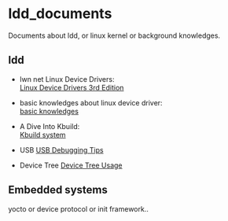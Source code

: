 # ldd_documents
Documents about ldd, or linux kernel or background knowledges.


## ldd
 - lwn net Linux Device Drivers:  
[Linux Device Drivers 3rd Edition](https://lwn.net/Kernel/LDD3/)

 - basic knowledges about linux device driver:    
[basic knowledges](https://tldp.org/LDP/lkmpg/2.6/html/lkmpg.html#AEN121)

 - A Dive Into Kbuild:  
[Kbuild system](https://events19.linuxfoundation.org/wp-content/uploads/2017/11/A-Dive-into-Kbuild-Cao-Jin-Fujitsu.pdf)

 - USB
 [USB Debugging Tips](https://elinux.org/images/1/17/USB_Debugging_and_Profiling_Techniques.pdf)

 - Device Tree
[Device Tree Usage](https://elinux.org/Device_Tree_Usage)



## Embedded systems
yocto or device protocol or init framework..

